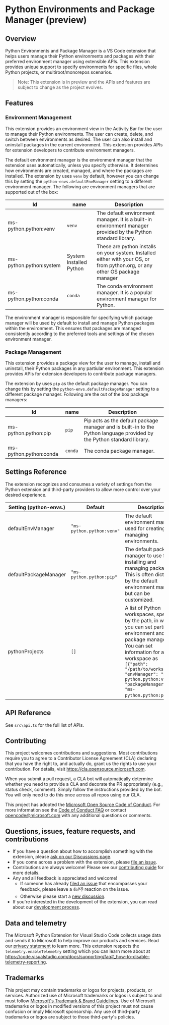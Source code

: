 # Python Environments and Package Manager (preview)

## Overview

Python Environments and Package Manager is a VS Code extension that helps users manage their Python environments and packages with their preferred environment manager using extensible APIs. This extension provides unique support to specify environments for specific files, whole Python projects, or multiroot/monorepos scenarios.

> Note: This extension is in preview and the APIs and features are subject to change as the project evolves.

## Features

### Environment Management

This extension provides an environment view in the Activity Bar for the user to manage their Python environments. The user can create, delete, and switch between environments as desired. The user can also install and uninstall packages in the current environment. This extension provides APIs for extension developers to contribute environment managers.

The default environment manager is the environment manager that the extension uses automatically, unless you specify otherwise. It determines how environments are created, managed, and where the packages are installed. The extension by uses `venv` by default, however you can change this by setting the `python-envs.defaultEnvManager` setting to a different environment manager. The following are environment managers that are supported out of the box:

|Id| name |Description|
|---|----|--|
|ms-python.python:venv| `venv` |The default environment manager. It is a built-in environment manager provided by the Python standard library.|
|ms-python.python:system| System Installed Python | These are python installs on your system. Installed either with your OS, or from python.org, or any other OS package manager |
|ms-python.python:conda| `conda` |The conda environment manager. It is a popular environment manager for Python.|

The environment manager is responsible for specifying which package manager will be used by default to install and manage Python packages within the environment. This ensures that packages are managed consistently according to the preferred tools and settings of the chosen environment manager.

### Package Management

This extension provides a package view for the user to manage, install and uninstall, their Python packages in any partiular environment. This extension provides APIs for extension developers to contribute package managers.

The extension by uses `pip` as the default package manager. You can change this by setting the `python-envs.defaultPackageManager` setting to a different package manager. Following are the out of the box package managers:

|Id| name |Description|
|---|----|--|
|ms-python.python:pip| `pip` | Pip acts as the default package manager and is built-in to the Python language provided by the Python standard library.|
|ms-python.python:conda| `conda` |The conda package manager. |

## Settings Reference

The extension recognizes and consumes a variety of settings from the Python extension and third-party providers to allow more control over your desired experience. 

| Setting (python-envs.) |	Default |	Description |
| ----- | ----- | -----| 
| defaultEnvManager | `"ms-python.python:venv"` |	The default environment manager used for creating and managing environments. |
| defaultPackageManager | `"ms-python.python:pip"` |	The default package manager to use for installing and managing packages. This is often dictated by the default environment manager but can be customized. |
| pythonProjects | `[]` |	A list of Python workspaces, specified by the path, in which you can set particular environment and package managers. You can set information for a workspace as `[{"path":  "/path/to/workspace", "envManager": "ms-python.python:venv", "packageManager": "ms-python.python:pip"]}`. |


## API Reference

See `src\api.ts` for the full list of APIs.

## Contributing

This project welcomes contributions and suggestions.  Most contributions require you to agree to a
Contributor License Agreement (CLA) declaring that you have the right to, and actually do, grant us
the rights to use your contribution. For details, visit https://cla.opensource.microsoft.com.

When you submit a pull request, a CLA bot will automatically determine whether you need to provide
a CLA and decorate the PR appropriately (e.g., status check, comment). Simply follow the instructions
provided by the bot. You will only need to do this once across all repos using our CLA.

This project has adopted the [Microsoft Open Source Code of Conduct](https://opensource.microsoft.com/codeofconduct/).
For more information see the [Code of Conduct FAQ](https://opensource.microsoft.com/codeofconduct/faq/) or
contact [opencode@microsoft.com](mailto:opencode@microsoft.com) with any additional questions or comments.


## Questions, issues, feature requests, and contributions

-   If you have a question about how to accomplish something with the extension, please [ask on our Discussions page](https://github.com/microsoft/vscode-python/discussions/categories/q-a).
-   If you come across a problem with the extension, please [file an issue](https://github.com/microsoft/vscode-python).
-   Contributions are always welcome! Please see our [contributing guide](https://github.com/Microsoft/vscode-python/blob/main/CONTRIBUTING.md) for more details.
-   Any and all feedback is appreciated and welcome!
    -   If someone has already [filed an issue](https://github.com/Microsoft/vscode-python) that encompasses your feedback, please leave a 👍/👎 reaction on the issue.
    -   Otherwise please start a [new discussion](https://github.com/microsoft/vscode-python/discussions/categories/ideas).
-   If you're interested in the development of the extension, you can read about our [development process](https://github.com/Microsoft/vscode-python/blob/main/CONTRIBUTING.md#development-process).

## Data and telemetry

The Microsoft Python Extension for Visual Studio Code collects usage data and sends it to Microsoft to help improve our products and services. Read our [privacy statement](https://privacy.microsoft.com/privacystatement) to learn more. This extension respects the `telemetry.enableTelemetry` setting which you can learn more about at https://code.visualstudio.com/docs/supporting/faq#_how-to-disable-telemetry-reporting.

## Trademarks

This project may contain trademarks or logos for projects, products, or services. Authorized use of Microsoft trademarks or logos is subject to and must follow 
[Microsoft's Trademark & Brand Guidelines](https://www.microsoft.com/en-us/legal/intellectualproperty/trademarks/usage/general).
Use of Microsoft trademarks or logos in modified versions of this project must not cause confusion or imply Microsoft sponsorship.
Any use of third-party trademarks or logos are subject to those third-party's policies.